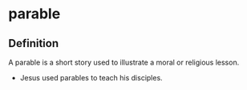 # parable

## Definition

A parable is a short story used to illustrate a moral or religious lesson.

* Jesus used parables to teach his disciples.